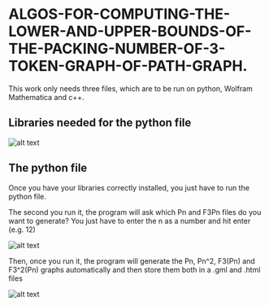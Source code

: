 # ALGOS-FOR-COMPUTING-THE-LOWER-AND-UPPER-BOUNDS-OF-THE-PACKING-NUMBER-OF-3-TOKEN-GRAPH-OF-PATH-GRAPH.

This work only needs three files, which are to be run on python, Wolfram Mathematica and c++.

## Libraries needed for the python file

![alt text](https://github.com/TheAlexz/ALGOS-FOR-COMPUTING-THE-LOWER-AND-UPPER-BOUNDS-OF-THE-PACKING-NUMBER-OF-3-TOKEN-GRAPH-OF-PATH-GRAPH./blob/main/Libraries%20needed%20for%20the%20python%20file.png)

## The python file
Once you have your libraries correctly installed, you just have to run the python file.

The second you run it, the program will ask which Pn and F3Pn files do you want to generate? You just have to enter the n as a number and hit enter (e.g. 12) 

![alt text](https://github.com/TheAlexz/ALGOS-FOR-COMPUTING-THE-LOWER-AND-UPPER-BOUNDS-OF-THE-PACKING-NUMBER-OF-3-TOKEN-GRAPH-OF-PATH-GRAPH./blob/main/Python_question.png)

Then, once you run it, the program will generate the Pn, Pn^2, F3(Pn) and F3^2(Pn) graphs automatically and then store them both in a .gml and .html files

![alt text](https://github.com/TheAlexz/ALGOS-FOR-COMPUTING-THE-LOWER-AND-UPPER-BOUNDS-OF-THE-PACKING-NUMBER-OF-3-TOKEN-GRAPH-OF-PATH-GRAPH./blob/main/Python_results.png)
